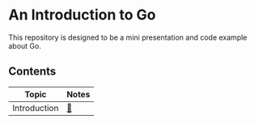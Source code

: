 # An Introduction to Go

This repository is designed to be a mini presentation and code example about Go.

## Contents

| Topic              |  Notes                                   |
|:------------------:|:-----------------------------------------|
| Introduction       | [:book:](notes/intro.md)                 |
